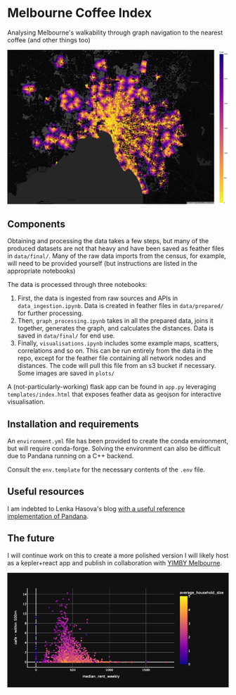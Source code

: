# Melbourne Coffee Index

Analysing Melbourne's walkability through graph navigation to the nearest coffee (and other things too)

![](plots/cafe_dist.png)

## Components

Obtaining and processing the data takes a few steps, but many of the produced datasets are not that heavy and have been saved as feather files in `data/final/`. Many of the raw data imports from the census, for example, will need to be provided yourself (but instructions are listed in the appropriate notebooks)

The data is processed through three notebooks:

1. First, the data is ingested from raw sources and APIs in `data_ingestion.ipynb`. Data is created in feather files in `data/prepared/` for further processing.
2. Then, `graph_processing.ipynb` takes in all the prepared data, joins it together, generates the graph, and calculates the distances. Data is saved in `data/final/` for end use.
3. Finally, `visualisations.ipynb` includes some example maps, scatters, correlations and so on. This can be run entirely from the data in the repo, except for the feather file containing all network nodes and distances. The code will pull this file from an s3 bucket if necessary. Some images are saved in `plots/`

A (not-particularly-working) flask app can be found in `app.py` leveraging `templates/index.html` that exposes feather data as geojson for interactive visualisation.

## Installation and requirements

An `environment.yml` file has been provided to create the conda environment, but will require conda-forge. Solving the environment can also be difficult due to Pandana running on a C++ backend. 

Consult the `env.template` for the necessary contents of the `.env` file.

## Useful resources

I am indebted to Lenka Hasova's blog [with a useful reference implementation of Pandana](https://lenkahas.com/post/pandana.html). 


## The future

I will continue work on this to create a more polished version I will likely host as a kepler+react app and publish in collaboration with [YIMBY Melbourne](https://yimbymelbourne.com.au/).

![](plots/caferent.png)